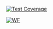 [![Test Coverage](https://api.codeclimate.com/v1/badges/a99a88d28ad37a79dbf6/test_coverage)](https://codeclimate.com/github/codeclimate/codeclimate/test_coverage) 

[![WF](https://github.com/makefrontend/frontend-project-lvl1/workflows/Node.js%20CI/badge.svg)](https://github.com/makefrontend/frontend-project-lvl1/actions)
